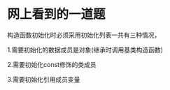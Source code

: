 # 网上看到的一道题

构造函数初始化时必须采用初始化列表一共有三种情况，

1.需要初始化的数据成员是对象\(继承时调用基类构造函数\)

2.需要初始化const修饰的类成员

3.需要初始化引用成员变量